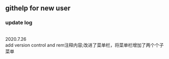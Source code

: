 ## githelp for new user
### update log
<br>
2020.7.26 
<br>
add version control and rem注释内容;改进了菜单栏，将菜单栏增加了两个个子菜单
<br>
<br>